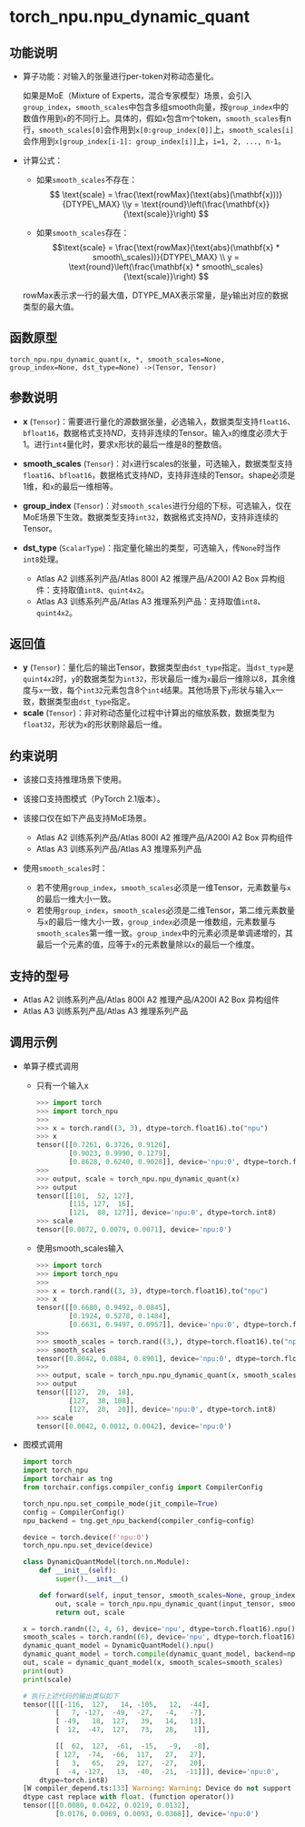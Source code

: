 # torch_npu.npu_dynamic_quant

## 功能说明

- 算子功能：对输入的张量进行per-token对称动态量化。

    如果是MoE（Mixture of Experts，混合专家模型）场景，会引入`group_index`，`smooth_scales`中包含多组smooth向量，按`group_index`中的数值作用到`x`的不同行上。具体的，假如`x`包含m个token，`smooth_scales`有n行，`smooth_scales[0]`会作用到`x[0:group_index[0]]`上，`smooth_scales[i]`会作用到`x[group_index[i-1]: group_index[i]]`上，`i=1, 2, ..., n-1`。

- 计算公式：
    - 如果`smooth_scales`不存在：
    $$
    \text{scale} = \frac{\text{rowMax}(\text{abs}(\mathbf{x}))}{DTYPE\_MAX} \\y = \text{round}\left(\frac{\mathbf{x}}{\text{scale}}\right)
    $$

    - 如果`smooth_scales`存在：
    $$\text{scale} = \frac{\text{rowMax}(\text{abs}(\mathbf{x} * smooth\_scales))}{DTYPE\_MAX}  \\
    y = \text{round}\left(\frac{\mathbf{x} * smooth\_scales}{\text{scale}}\right)
    $$

    rowMax表示求一行的最大值，DTYPE_MAX表示常量，是y输出对应的数据类型的最大值。

## 函数原型

```
torch_npu.npu_dynamic_quant(x, *, smooth_scales=None, group_index=None, dst_type=None) ->(Tensor, Tensor)
```

## 参数说明

- **x** (`Tensor`)：需要进行量化的源数据张量，必选输入，数据类型支持`float16`、`bfloat16`，数据格式支持$ND$，支持非连续的Tensor。输入`x`的维度必须大于1。进行`int4`量化时，要求x形状的最后一维是8的整数倍。
- **smooth_scales** (`Tensor`)：对`x`进行scales的张量，可选输入，数据类型支持`float16`、`bfloat16`，数据格式支持$ND$，支持非连续的Tensor。shape必须是1维，和`x`的最后一维相等。
- **group_index** (`Tensor`)：对`smooth_scales`进行分组的下标，可选输入，仅在MoE场景下生效。数据类型支持`int32`，数据格式支持$ND$，支持非连续的Tensor。

- **dst_type** (`ScalarType`)：指定量化输出的类型，可选输入，传`None`时当作`int8`处理。
    - <term>Atlas A2 训练系列产品/Atlas 800I A2 推理产品/A200I A2 Box 异构组件</term>：支持取值`int8`、`quint4x2`。
    - <term>Atlas A3 训练系列产品/Atlas A3 推理系列产品</term>：支持取值`int8`、`quint4x2`。

## 返回值

- **y** (`Tensor`)：量化后的输出Tensor，数据类型由`dst_type`指定。当`dst_type`是`quint4x2`时，`y`的数据类型为`int32`，形状最后一维为`x`最后一维除以8，其余维度与`x`一致，每个`int32`元素包含8个`int4`结果。其他场景下`y`形状与输入`x`一致，数据类型由`dst_type`指定。
- **scale** (`Tensor`)：非对称动态量化过程中计算出的缩放系数，数据类型为`float32`，形状为`x`的形状剔除最后一维。

## 约束说明

- 该接口支持推理场景下使用。
- 该接口支持图模式（PyTorch 2.1版本）。
- 该接口仅在如下产品支持MoE场景。
    - <term>Atlas A2 训练系列产品/Atlas 800I A2 推理产品/A200I A2 Box 异构组件</term> 
    - <term>Atlas A3 训练系列产品/Atlas A3 推理系列产品</term>

- 使用`smooth_scales`时：
    - 若不使用`group_index`，`smooth_scales`必须是一维Tensor，元素数量与`x`的最后一维大小一致。
    - 若使用`group_index`，`smooth_scales`必须是二维Tensor，第二维元素数量与`x`的最后一维大小一致，`group_index`必须是一维数组，元素数量与`smooth_scales`第一维一致。`group_index`中的元素必须是单调递增的，其最后一个元素的值，应等于`x`的元素数量除以`x`的最后一个维度。

## 支持的型号

- <term>Atlas A2 训练系列产品/Atlas 800I A2 推理产品/A200I A2 Box 异构组件</term>
- <term>Atlas A3 训练系列产品/Atlas A3 推理系列产品</term>

## 调用示例

- 单算子模式调用
    - 只有一个输入x

        ```python
        >>> import torch
        >>> import torch_npu
        >>>
        >>> x = torch.rand((3, 3), dtype=torch.float16).to("npu")
        >>> x
        tensor([[0.7261, 0.3726, 0.9126],
                [0.9023, 0.9990, 0.1279],
                [0.8628, 0.6240, 0.9028]], device='npu:0', dtype=torch.float16)
        >>>
        >>> output, scale = torch_npu.npu_dynamic_quant(x)
        >>> output
        tensor([[101,  52, 127],
                [115, 127,  16],
                [121,  88, 127]], device='npu:0', dtype=torch.int8)
        >>> scale
        tensor([0.0072, 0.0079, 0.0071], device='npu:0')
        ```

    - 使用smooth_scales输入

        ```python
        >>> import torch
        >>> import torch_npu
        >>>
        >>> x = torch.rand((3, 3), dtype=torch.float16).to("npu")
        >>> x
        tensor([[0.6680, 0.9492, 0.0845],
                [0.1924, 0.5278, 0.1484],
                [0.6631, 0.9497, 0.0957]], device='npu:0', dtype=torch.float16)
        >>>
        >>> smooth_scales = torch.rand((3,), dtype=torch.float16).to("npu")
        >>> smooth_scales
        tensor([0.8042, 0.0884, 0.8901], device='npu:0', dtype=torch.float16)
        >>>
        >>> output, scale = torch_npu.npu_dynamic_quant(x, smooth_scales=smooth_scales)
        >>> output
        tensor([[127,  20,  18],
                [127,  38, 108],
                [127,  20,  20]], device='npu:0', dtype=torch.int8)
        >>> scale
        tensor([0.0042, 0.0012, 0.0042], device='npu:0')
        ```

- 图模式调用

    ```python
    import torch
    import torch_npu
    import torchair as tng
    from torchair.configs.compiler_config import CompilerConfig

    torch_npu.npu.set_compile_mode(jit_compile=True)
    config = CompilerConfig()
    npu_backend = tng.get_npu_backend(compiler_config=config)

    device = torch.device(f'npu:0')
    torch_npu.npu.set_device(device)
    
    class DynamicQuantModel(torch.nn.Module):
        def __init__(self):
            super().__init__()
    
        def forward(self, input_tensor, smooth_scales=None, group_index=None, dst_type=None):
            out, scale = torch_npu.npu_dynamic_quant(input_tensor, smooth_scales=smooth_scales, group_index=group_index,dst_type=dst_type)
            return out, scale

    x = torch.randn((2, 4, 6), device='npu', dtype=torch.float16).npu()
    smooth_scales = torch.randn((6), device='npu', dtype=torch.float16).npu()
    dynamic_quant_model = DynamicQuantModel().npu()
    dynamic_quant_model = torch.compile(dynamic_quant_model, backend=npu_backend, dynamic=True)
    out, scale = dynamic_quant_model(x, smooth_scales=smooth_scales)
    print(out)
    print(scale)
    
    # 执行上述代码的输出类似如下
    tensor([[[-116,  127,   14, -105,   12,  -44],
            [   7, -127,  -49,  -27,   -4,   -7],
            [ -49,   18,  127,   39,   14,   13],
            [  12,  -47,  127,   73,   28,    1]],
    
            [[  62,  127,  -61,  -15,   -9,   -8],
            [ 127,  -74,  -66,  117,   27,   27],
            [   3,   65,   29,  127,  -27,   20],
            [  -4, -127,   13,  -40,  -21,  -11]]], device='npu:0',
        dtype=torch.int8)
    [W compiler_depend.ts:133] Warning: Warning: Device do not support double dtype now,
    dtype cast replace with float. (function operator())
    tensor([[0.0080, 0.0422, 0.0219, 0.0132],
            [0.0176, 0.0069, 0.0093, 0.0368]], device='npu:0')
    ```

